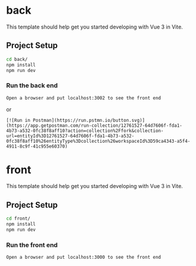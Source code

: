 # back

This template should help get you started developing with Vue 3 in Vite.

## Project Setup

```sh
cd back/
npm install
npm run dev
```

### Run the back end

```sh
Open a browser and put localhost:3002 to see the front end
```
or
```
[![Run in Postman](https://run.pstmn.io/button.svg)](https://app.getpostman.com/run-collection/12761527-64d7606f-fda1-4b73-a532-0fc38f8aff10?action=collection%2Ffork&collection-url=entityId%3D12761527-64d7606f-fda1-4b73-a532-0fc38f8aff10%26entityType%3Dcollection%26workspaceId%3D59ca4343-a5f4-4911-8c9f-41c955e60370)
```
# front

This template should help get you started developing with Vue 3 in Vite.

## Project Setup

```sh
cd front/
npm install
npm run dev
```

### Run the front end

```sh
Open a browser and put localhost:3000 to see the front end
```
